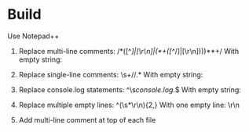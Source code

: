 # Build

Use Notepad++ 
1. Replace multi-line comments: /\*([^*]|[\r\n]|(\*+([^*/]|[\r\n])))*\*+/
With empty string:

2. Replace single-line comments: \s+//.*
With empty string:

3. Replace console.log statements: ^\s*console.log.*$
With empty string:

4. Replace multiple empty lines: ^(\s*\r\n){2,}
With one empty line: \r\n

5. Add multi-line comment at top of each file